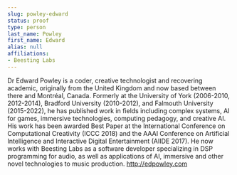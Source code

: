 ```yaml
---
slug: powley-edward
status: proof
type: person
last_name: Powley
first_name: Edward
alias: null
affiliations:
- Beesting Labs
---
```


Dr Edward Powley is a coder, creative technologist and recovering academic, originally from the
United Kingdom and now based between there and Montréal, Canada. Formerly at the
University of York (2006-2010, 2012-2014), Bradford University (2010-2012), and Falmouth
University (2015-2022), he has published work in fields including complex systems, AI for
games, immersive technologies, computing pedagogy, and creative AI. His work has been
awarded Best Paper at the International Conference on Computational Creativity (ICCC 2018)
and the AAAI Conference on Artificial Intelligence and Interactive Digital Entertainment
(AIIDE 2017). He now works with Beesting Labs as a software developer specializing in DSP
programming for audio, as well as applications of AI, immersive and other novel technologies to
music production.
http://edpowley.com
